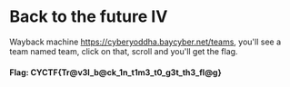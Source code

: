 # Back to the future IV

Wayback machine https://cyberyoddha.baycyber.net/teams, you'll see a team named team, click on that, scroll and you'll get the flag.

#### Flag: CYCTF{Tr@v3l_b@ck_1n_t1m3_t0_g3t_th3_fl@g}
